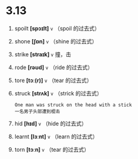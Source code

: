 # 3.13


1. spoilt **[spɔɪlt]** `v` （spoil 的过去式）

2. shone **[ʃɒn]** `v` （shine 的过去式）

3. strike **[straɪk]** `v` 撞，击

4. rode **[rəʊd]** `v` （ride 的过去式）

5. tore **[tɔː(r)]** `v` （tear 的过去式）

6. struck **[strʌk]** `v` （strick 的过去式）
    ```
    One man was struck on the head with a stick
    一名男子头部遭到棍击
    ```

7. hid **[hɪd]** `v` （hide 的过去式）

8. learnt **[lɜːnt]** `v` （learn 的过去式）

9. torn **[tɔːn]** `v` （tear 的过去式）
